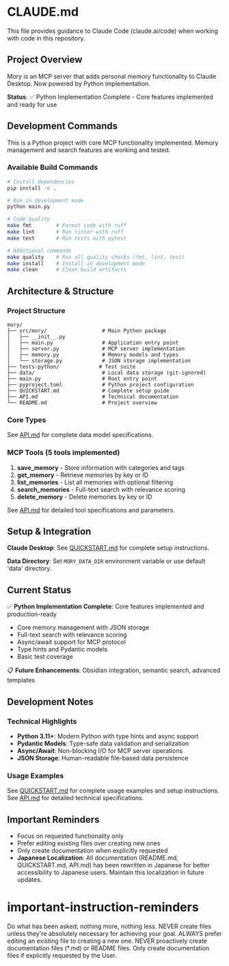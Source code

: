 # CLAUDE.md

This file provides guidance to Claude Code (claude.ai/code) when working with code in this repository.

## Project Overview

Mory is an MCP server that adds personal memory functionality to Claude Desktop. Now powered by Python implementation.

**Status**: ✅ Python Implementation Complete - Core features implemented and ready for use

## Development Commands

This is a Python project with core MCP functionality implemented. Memory management and search features are working and tested.

### Available Build Commands
```bash
# Install dependencies
pip install -e .

# Run in development mode
python main.py

# Code quality
make fmt        # Format code with ruff
make lint       # Run linter with ruff
make test       # Run tests with pytest

# Additional commands
make quality    # Run all quality checks (fmt, lint, test)
make install    # Install in development mode
make clean      # Clean build artifacts
```

## Architecture & Structure

### Project Structure
```
mory/
├── src/mory/                  # Main Python package
│   ├── __init__.py
│   ├── main.py                # Application entry point
│   ├── server.py              # MCP server implementation
│   ├── memory.py              # Memory models and types
│   └── storage.py             # JSON storage implementation
├── tests-python/             # Test suite
├── data/                      # Local data storage (git-ignored)
├── main.py                    # Root entry point
├── pyproject.toml             # Python project configuration
├── QUICKSTART.md              # Complete setup guide
├── API.md                     # Technical documentation
└── README.md                  # Project overview
```

### Core Types
See [API.md](./API.md) for complete data model specifications.

### MCP Tools (5 tools implemented)

1. **save_memory** - Store information with categories and tags
2. **get_memory** - Retrieve memories by key or ID  
3. **list_memories** - List all memories with optional filtering
4. **search_memories** - Full-text search with relevance scoring
5. **delete_memory** - Delete memories by key or ID

See [API.md](./API.md) for detailed tool specifications and parameters.

## Setup & Integration

**Claude Desktop**: See [QUICKSTART.md](./QUICKSTART.md) for complete setup instructions.

**Data Directory**: Set `MORY_DATA_DIR` environment variable or use default 'data' directory.

## Current Status

✅ **Python Implementation Complete**: Core features implemented and production-ready
- Core memory management with JSON storage
- Full-text search with relevance scoring  
- Async/await support for MCP protocol
- Type hints and Pydantic models
- Basic test coverage

📋 **Future Enhancements**: Obsidian integration, semantic search, advanced templates

## Development Notes

### Technical Highlights
- **Python 3.11+**: Modern Python with type hints and async support
- **Pydantic Models**: Type-safe data validation and serialization
- **Async/Await**: Non-blocking I/O for MCP server operations
- **JSON Storage**: Human-readable file-based data persistence

### Usage Examples
See [QUICKSTART.md](./QUICKSTART.md) for complete usage examples and setup instructions.
See [API.md](./API.md) for detailed technical specifications.

## Important Reminders
- Focus on requested functionality only
- Prefer editing existing files over creating new ones  
- Only create documentation when explicitly requested
- **Japanese Localization**: All documentation (README.md, QUICKSTART.md, API.md) has been rewritten in Japanese for better accessibility to Japanese users. Maintain this localization in future updates.

# important-instruction-reminders
Do what has been asked; nothing more, nothing less.
NEVER create files unless they're absolutely necessary for achieving your goal.
ALWAYS prefer editing an existing file to creating a new one.
NEVER proactively create documentation files (*.md) or README files. Only create documentation files if explicitly requested by the User.